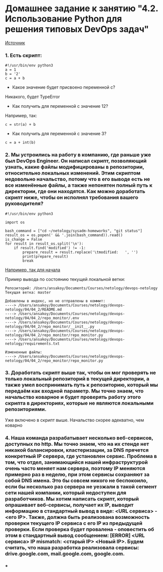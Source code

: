 # Домашнее задание к занятию "4.2. Использование Python для решения типовых DevOps задач"
[Источник](https://github.com/netology-code/sysadm-homeworks/tree/devsys10/04-script-02-py)
### 1. Есть скрипт:
```
#!/usr/bin/env python3
a = 1
b = '2'
c = a + b
```
* Какое значение будет присвоено переменной c?

Никакого, будет TypeError
* Как получить для переменной c значение 12?

Например, так:
```
c = str(a) + b
```
* Как получить для переменной c значение 3?

```
c = a + int(b)
```
### 2. Мы устроились на работу в компанию, где раньше уже был DevOps Engineer. Он написал скрипт, позволяющий узнать, какие файлы модифицированы в репозитории, относительно локальных изменений. Этим скриптом недовольно начальство, потому что в его выводе есть не все изменённые файлы, а также непонятен полный путь к директории, где они находятся. Как можно доработать скрипт ниже, чтобы он исполнял требования вашего руководителя?
```
#!/usr/bin/env python3

import os

bash_command = ["cd ~/netology/sysadm-homeworks", "git status"]
result_os = os.popen(' && '.join(bash_command)).read()
is_change = False
for result in result_os.split('\n'):
    if result.find('modified') != -1:
        prepare_result = result.replace('\tmodified:   ', '')
        print(prepare_result)
        break
```

[Например, так для начала](repo_monitor/repo_monitor.py)

Пример вывода по состоянию текущей локальной ветки:
```
Репозиторий: /Users/ansakoy/Documents/Courses/netology/devops-netology
Текущая ветка: master

Добавлены в индекс, но не отправлены в коммит:
----> /Users/ansakoy/Documents/Courses/netology/devops-netology/04/04_2/README.md
----> /Users/ansakoy/Documents/Courses/netology/devops-netology/04/04_2/repo_monitor/.env
----> /Users/ansakoy/Documents/Courses/netology/devops-netology/04/04_2/repo_monitor/__init__.py
----> /Users/ansakoy/Documents/Courses/netology/devops-netology/04/04_2/repo_monitor/repo_monitor.py
----> /Users/ansakoy/Documents/Courses/netology/devops-netology/requirements.txt

Измененные файлы:
----> /Users/ansakoy/Documents/Courses/netology/devops-netology/04/04_2/repo_monitor/repo_monitor.py
```
### 3. Доработать скрипт выше так, чтобы он мог проверять не только локальный репозиторий в текущей директории, а также умел воспринимать путь к репозиторию, который мы передаём как входной параметр. Мы точно знаем, что начальство коварное и будет проверять работу этого скрипта в директориях, которые не являются локальными репозиториями.
Уже включено в скрипт выше. Начальство скорее адекватно, чем коварно
### 4. Наша команда разрабатывает несколько веб-сервисов, доступных по http. Мы точно знаем, что на их стенде нет никакой балансировки, кластеризации, за DNS прячется конкретный IP сервера, где установлен сервис. Проблема в том, что отдел, занимающийся нашей инфраструктурой очень часто меняет нам сервера, поэтому IP меняются примерно раз в неделю, при этом сервисы сохраняют за собой DNS имена. Это бы совсем никого не беспокоило, если бы несколько раз сервера не уезжали в такой сегмент сети нашей компании, который недоступен для разработчиков. Мы хотим написать скрипт, который опрашивает веб-сервисы, получает их IP, выводит информацию в стандартный вывод в виде: <URL сервиса> - <его IP>. Также, должна быть реализована возможность проверки текущего IP сервиса c его IP из предыдущей проверки. Если проверка будет провалена - оповестить об этом в стандартный вывод сообщением: \[ERROR\] <URL сервиса> IP mismatch: <старый IP> <Новый IP>. Будем считать, что наша разработка реализовала сервисы: drive.google.com, mail.google.com, google.com.

### *